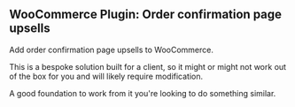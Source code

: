 ## WooCommerce Plugin: Order confirmation page upsells

Add order confirmation page upsells to WooCommerce.

This is a bespoke solution built for a client, so it might or might not work out of the box for you and will likely require modification.

A good foundation to work from it you're looking to do something similar.
